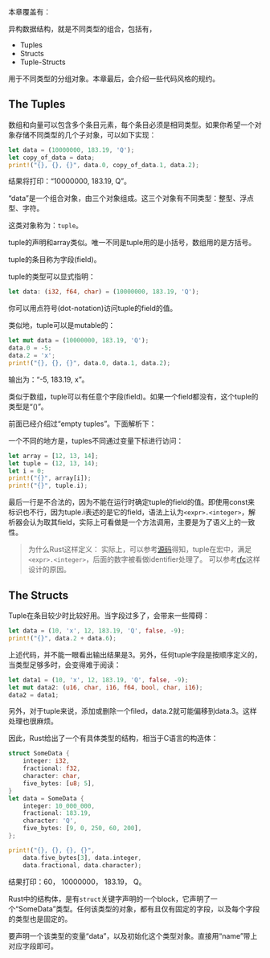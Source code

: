 本章覆盖有：

异构数据结构，就是不同类型的组合，包括有，

- Tuples
- Structs
- Tuple-Structs

用于不同类型的分组对象。本章最后，会介绍一些代码风格的规约。

## The Tuples

数组和向量可以包含多个条目元素，每个条目必须是相同类型。如果你希望一个对象存储不同类型的几个子对象，可以如下实现：

```rust
let data = (10000000, 183.19, 'Q');
let copy_of_data = data;
print!("{}, {}, {}", data.0, copy_of_data.1, data.2);
```

结果将打印：“10000000, 183.19, Q”。

“data”是一个组合对象，由三个对象组成。这三个对象有不同类型：整型、浮点型、字符。

这类对象称为：`tuple`。

tuple的声明和array类似。唯一不同是tuple用的是小括号，数组用的是方括号。

tuple的条目称为字段(field)。

tuple的类型可以显式指明：

```rust
let data: (i32, f64, char) = (10000000, 183.19, 'Q');
```

你可以用点符号(dot-notation)访问tuple的field的值。

类似地，tuple可以是mutable的：

```rust
let mut data = (10000000, 183.19, 'Q');
data.0 = -5;
data.2 = 'x';
print!("{}, {}, {}", data.0, data.1, data.2);
```

输出为：“-5, 183.19, x”。

类似于数组，tuple可以有任意个字段(field)。如果一个field都没有，这个tuple的类型是“()”。

前面已经介绍过“empty tuples”。下面解析下：

一个不同的地方是，tuples不同通过变量下标进行访问：

```rust
let array = [12, 13, 14];
let tuple = (12, 13, 14);
let i = 0;
print!("{}", array[i]);
print!("{}", tuple.i);
```

最后一行是不合法的，因为不能在运行时确定tuple的field的值。即使用const来标识也不行，因为tuple.i表述的是它的field，语法上认为`<expr>.<integer>`，解析器会认为取其field，实际上可看做是一个方法调用，主要是为了语义上的一致性。

> 为什么Rust这样定义：
>实际上，可以参考[源码](https://github.com/AndrewScull/rust/blob/1cc8b6ec664f30b43f75551e95299d943c8a4e6a/src/libcore/tuple.rs)得知，tuple在宏中，满足`<expr>.<integer>`，后面的数字被看做identifier处理了。
>可以参考[rfc](https://github.com/rust-lang/rfcs/blob/master/text/0184-tuple-accessors.md)这样设计的原因。


## The Structs

Tuple在条目较少时比较好用。当字段过多了，会带来一些障碍：

```rust
let data = (10, 'x', 12, 183.19, 'Q', false, -9);
print!("{}", data.2 + data.6);
```

上述代码，并不能一眼看出输出结果是3。另外，任何tuple字段是按顺序定义的，当类型足够多时，会变得难于阅读：

```rust
let data1 = (10, 'x', 12, 183.19, 'Q', false, -9);
let mut data2: (u16, char, i16, f64, bool, char, i16);
data2 = data1;
```

另外，对于tuple来说，添加或删除一个filed，data.2就可能偏移到data.3。这样处理也很麻烦。

因此，Rust给出了一个有具体类型的结构，相当于C语言的构造体：

```rust
struct SomeData {
	integer: i32,
	fractional: f32,
	character: char,
	five_bytes: [u8; 5],
}
let data = SomeData {
	integer: 10_000_000,
	fractional: 183.19,
	character: 'Q',
	five_bytes: [9, 0, 250, 60, 200],
};

print!("{}, {}, {}, {}",
	data.five_bytes[3], data.integer,
	data.fractional, data.character);
```

结果打印：60， 10000000， 183.19， Q。

Rust中的结构体，是有`struct`关键字声明的一个block，它声明了一个“SomeData”类型。任何该类型的对象，都有且仅有固定的字段，以及每个字段的类型也是固定的。

要声明一个该类型的变量“data”，以及初始化这个类型对象。直接用“name”带上对应字段即可。











































